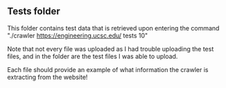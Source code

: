 ## Tests folder

This folder contains test data that is retrieved upon entering the command "./crawler https://engineering.ucsc.edu/ tests 10"

Note that not every file was uploaded as I had trouble uploading the test files, and in the folder are the test files I was able to upload.

Each file should provide an example of what information the crawler is extracting from the website!

